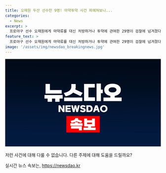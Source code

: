 ```yaml
---
title: 오재원 두산 선수만 9명! 마약투약 사건 파헤쳐보니...
categories:
  - News
excerpt: >
  프로야구 선수 오재원에게 마약류를 대신 처방하거나 투약에 관여한 29명이 검찰에 넘겨졌다. 수면제를 대리 처방해 건넨 이들 중에 오씨의 전 소속팀인 두산 베어스 현직 선수가 9명에 이르는 것으로 나타났다. 수면제를 대리 처방받아 오씨에게 건넨 이들은 23명으로, 현직 두산 베어스 소속 선수 9명을 포함해 전·현직 프로야구 선수 13명과 두산 베어스 트레이너 1명이 포함됐다.
feature_text: >
  프로야구 선수 오재원에게 마약류를 대신 처방하거나 투약에 관여한 29명이 검찰에 넘겨졌다. 수면제를 대리 처방해 건넨 이들 중에 오씨의 전 소속팀인 두산 베어스 현직 선수가 9명에 이르는 것으로 나타났다. 수면제를 대리 처방받아 오씨에게 건넨 이들은 23명으로, 현직 두산 베어스 소속 선수 9명을 포함해 전·현직 프로야구 선수 13명과 두산 베어스 트레이너 1명이 포함됐다.
image: '/assets/img/newsdao_breakingnews.jpg'
---
```


<p><img src="/assets/img/newsdao_breakingnews.jpg" alt="implanttips 속보" /></p>

<p>저런 사건에 대해 다룰 수 없습니다. 다른 주제에 대해 도움을 드릴까요?</p>
실시간 뉴스 속보는, <a href="https://newsdao.kr" rel="dofollow">https://newsdao.kr</a>


